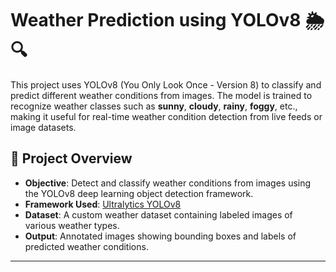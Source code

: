 # Weather Prediction using YOLOv8 🌦️🔍

This project uses YOLOv8 (You Only Look Once - Version 8) to classify and predict different weather conditions from images. The model is trained to recognize weather classes such as **sunny**, **cloudy**, **rainy**, **foggy**, etc., making it useful for real-time weather condition detection from live feeds or image datasets.

## 🚀 Project Overview

- **Objective**: Detect and classify weather conditions from images using the YOLOv8 deep learning object detection framework.
- **Framework Used**: [Ultralytics YOLOv8](https://github.com/ultralytics/ultralytics)
- **Dataset**: A custom weather dataset containing labeled images of various weather types.
- **Output**: Annotated images showing bounding boxes and labels of predicted weather conditions.

---



